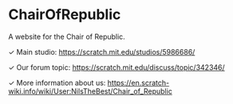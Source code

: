 # ChairOfRepublic
A website for the Chair of Republic.

✓ Main studio:
https://scratch.mit.edu/studios/5986686/

✓ Our forum topic:
https://scratch.mit.edu/discuss/topic/342346/

✓ More information about us:
https://en.scratch-wiki.info/wiki/User:NilsTheBest/Chair_of_Republic
